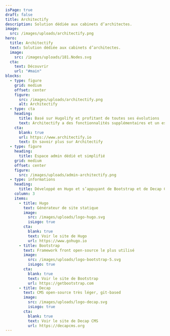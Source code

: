 ```yaml
---
isPage: true
draft: false
title: Architectify
description: Solution dédiée aux cabinets d’architectes.
image:
  src: /images/uploads/architectify.png
hero:
  title: Architectify
  text: Solution dédiée aux cabinets d’architectes.
  image:
    src: /images/uploads/181.Nodes.svg
  cta:
    text: Découvrir
    url: "#main"
blocks:
  - type: figure
    grid: medium
    offset: center
    figure:
      src: /images/uploads/architectify.png
      alt: Architectify
  - type: cta
    heading:
      title: Basé sur Hugolify et profitant de toutes ses évolutions
      text: Architectify a des fonctionnalités supplémentaires et un espace admin dédié à l’univers du métier d’architecte.
    cta:
      blank: true
      url: https://www.architectify.io
      text: En savoir plus sur Architectify
  - type: figure
    heading: 
      title: Espace admin dédié et simplifié
    grid: medium
    offset: center
    figure:
      src: /images/uploads/admin-architectify.png
  - type: informations
    heading:
      title: Développé en Hugo et s’appuyant de Bootstrap et de Decap CMS
    column: 3
    items: 
      - title: Hugo
        text: Générateur de site statique
        image:
          src: /images/uploads/logo-hugo.svg
          isLogo: true
        cta:
          blank: true
          text: Voir le site de Hugo
          url: https://www.gohugo.io
      - title: Bootstrap 
        text: Framework front open-source le plus utilisé
        image:
          src: /images/uploads/logo-bootstrap-5.svg
          isLogo: true
        cta:
          blank: true
          text: Voir le site de Bootstrap
          url: https://getbootstrap.com
      - title: Decap
        text: CMS open-source très léger, git-based
        image:
          src: /images/uploads/logo-decap.svg
          isLogo: true
        cta:
          blank: true
          text: Voir le site de Decap CMS
          url: https://decapcms.org
---
```

